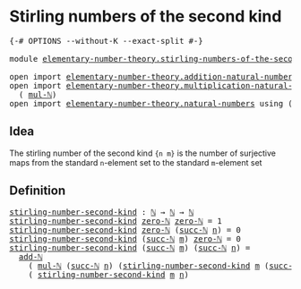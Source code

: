 # Stirling numbers of the second kind

<pre class="Agda"><a id="48" class="Symbol">{-#</a> <a id="52" class="Keyword">OPTIONS</a> <a id="60" class="Pragma">--without-K</a> <a id="72" class="Pragma">--exact-split</a> <a id="86" class="Symbol">#-}</a>

<a id="91" class="Keyword">module</a> <a id="98" href="elementary-number-theory.stirling-numbers-of-the-second-kind.html" class="Module">elementary-number-theory.stirling-numbers-of-the-second-kind</a> <a id="159" class="Keyword">where</a>

<a id="166" class="Keyword">open</a> <a id="171" class="Keyword">import</a> <a id="178" href="elementary-number-theory.addition-natural-numbers.html" class="Module">elementary-number-theory.addition-natural-numbers</a> <a id="228" class="Keyword">using</a> <a id="234" class="Symbol">(</a><a id="235" href="elementary-number-theory.addition-natural-numbers.html#1160" class="Function">add-ℕ</a><a id="240" class="Symbol">)</a>
<a id="242" class="Keyword">open</a> <a id="247" class="Keyword">import</a> <a id="254" href="elementary-number-theory.multiplication-natural-numbers.html" class="Module">elementary-number-theory.multiplication-natural-numbers</a> <a id="310" class="Keyword">using</a>
  <a id="318" class="Symbol">(</a> <a id="320" href="elementary-number-theory.multiplication-natural-numbers.html#1354" class="Function">mul-ℕ</a><a id="325" class="Symbol">)</a>
<a id="327" class="Keyword">open</a> <a id="332" class="Keyword">import</a> <a id="339" href="elementary-number-theory.natural-numbers.html" class="Module">elementary-number-theory.natural-numbers</a> <a id="380" class="Keyword">using</a> <a id="386" class="Symbol">(</a><a id="387" href="elementary-number-theory.natural-numbers.html#1444" class="Datatype">ℕ</a><a id="388" class="Symbol">;</a> <a id="390" href="elementary-number-theory.natural-numbers.html#1465" class="InductiveConstructor">zero-ℕ</a><a id="396" class="Symbol">;</a> <a id="398" href="elementary-number-theory.natural-numbers.html#1478" class="InductiveConstructor">succ-ℕ</a><a id="404" class="Symbol">)</a>
</pre>
## Idea

The stirling number of the second kind `{n m}` is the number of surjective maps from the standard `n`-element set to the standard `m`-element set

## Definition

<pre class="Agda"><a id="stirling-number-second-kind"></a><a id="590" href="elementary-number-theory.stirling-numbers-of-the-second-kind.html#590" class="Function">stirling-number-second-kind</a> <a id="618" class="Symbol">:</a> <a id="620" href="elementary-number-theory.natural-numbers.html#1444" class="Datatype">ℕ</a> <a id="622" class="Symbol">→</a> <a id="624" href="elementary-number-theory.natural-numbers.html#1444" class="Datatype">ℕ</a> <a id="626" class="Symbol">→</a> <a id="628" href="elementary-number-theory.natural-numbers.html#1444" class="Datatype">ℕ</a>
<a id="630" href="elementary-number-theory.stirling-numbers-of-the-second-kind.html#590" class="Function">stirling-number-second-kind</a> <a id="658" href="elementary-number-theory.natural-numbers.html#1465" class="InductiveConstructor">zero-ℕ</a> <a id="665" href="elementary-number-theory.natural-numbers.html#1465" class="InductiveConstructor">zero-ℕ</a> <a id="672" class="Symbol">=</a> <a id="674" class="Number">1</a>
<a id="676" href="elementary-number-theory.stirling-numbers-of-the-second-kind.html#590" class="Function">stirling-number-second-kind</a> <a id="704" href="elementary-number-theory.natural-numbers.html#1465" class="InductiveConstructor">zero-ℕ</a> <a id="711" class="Symbol">(</a><a id="712" href="elementary-number-theory.natural-numbers.html#1478" class="InductiveConstructor">succ-ℕ</a> <a id="719" href="elementary-number-theory.stirling-numbers-of-the-second-kind.html#719" class="Bound">n</a><a id="720" class="Symbol">)</a> <a id="722" class="Symbol">=</a> <a id="724" class="Number">0</a>
<a id="726" href="elementary-number-theory.stirling-numbers-of-the-second-kind.html#590" class="Function">stirling-number-second-kind</a> <a id="754" class="Symbol">(</a><a id="755" href="elementary-number-theory.natural-numbers.html#1478" class="InductiveConstructor">succ-ℕ</a> <a id="762" href="elementary-number-theory.stirling-numbers-of-the-second-kind.html#762" class="Bound">m</a><a id="763" class="Symbol">)</a> <a id="765" href="elementary-number-theory.natural-numbers.html#1465" class="InductiveConstructor">zero-ℕ</a> <a id="772" class="Symbol">=</a> <a id="774" class="Number">0</a>
<a id="776" href="elementary-number-theory.stirling-numbers-of-the-second-kind.html#590" class="Function">stirling-number-second-kind</a> <a id="804" class="Symbol">(</a><a id="805" href="elementary-number-theory.natural-numbers.html#1478" class="InductiveConstructor">succ-ℕ</a> <a id="812" href="elementary-number-theory.stirling-numbers-of-the-second-kind.html#812" class="Bound">m</a><a id="813" class="Symbol">)</a> <a id="815" class="Symbol">(</a><a id="816" href="elementary-number-theory.natural-numbers.html#1478" class="InductiveConstructor">succ-ℕ</a> <a id="823" href="elementary-number-theory.stirling-numbers-of-the-second-kind.html#823" class="Bound">n</a><a id="824" class="Symbol">)</a> <a id="826" class="Symbol">=</a>
  <a id="830" href="elementary-number-theory.addition-natural-numbers.html#1160" class="Function">add-ℕ</a>
    <a id="840" class="Symbol">(</a> <a id="842" href="elementary-number-theory.multiplication-natural-numbers.html#1354" class="Function">mul-ℕ</a> <a id="848" class="Symbol">(</a><a id="849" href="elementary-number-theory.natural-numbers.html#1478" class="InductiveConstructor">succ-ℕ</a> <a id="856" href="elementary-number-theory.stirling-numbers-of-the-second-kind.html#823" class="Bound">n</a><a id="857" class="Symbol">)</a> <a id="859" class="Symbol">(</a><a id="860" href="elementary-number-theory.stirling-numbers-of-the-second-kind.html#590" class="Function">stirling-number-second-kind</a> <a id="888" href="elementary-number-theory.stirling-numbers-of-the-second-kind.html#812" class="Bound">m</a> <a id="890" class="Symbol">(</a><a id="891" href="elementary-number-theory.natural-numbers.html#1478" class="InductiveConstructor">succ-ℕ</a> <a id="898" href="elementary-number-theory.stirling-numbers-of-the-second-kind.html#823" class="Bound">n</a><a id="899" class="Symbol">)))</a>
    <a id="907" class="Symbol">(</a> <a id="909" href="elementary-number-theory.stirling-numbers-of-the-second-kind.html#590" class="Function">stirling-number-second-kind</a> <a id="937" href="elementary-number-theory.stirling-numbers-of-the-second-kind.html#812" class="Bound">m</a> <a id="939" href="elementary-number-theory.stirling-numbers-of-the-second-kind.html#823" class="Bound">n</a><a id="940" class="Symbol">)</a>
</pre>